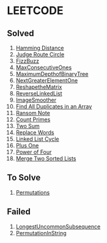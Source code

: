 # LEETCODE

## Solved

1. [Hamming Distance](https://leetcode.com/problems/hamming-distance)   
2. [Judge Route Circle](https://leetcode.com/problems/judge-route-circle)
3. [FizzBuzz](https://leetcode.com/problems/fizz-buzz)
4. [MaxConsecutiveOnes](https://leetcode.com/problems/max-consecutive-ones)
5. [MaximumDepthofBinaryTree](https://leetcode.com/problems/judge-route-circle/)
6. [NextGreaterElementOne](https://leetcode.com/problems/judge-route-circle/)
7. [ReshapetheMatrix](https://leetcode.com/problems/reshape-the-matrix)
8. [ReverseLinkedList](https://leetcode.com/problems/reverse-linked-list)
9. [ImageSmoother](https://leetcode.com/problems/image-smoother)
10. [Find All Duplicates in an Array](https://leetcode.com/problems/find-all-duplicates-in-an-array)
11. [Ransom Note](https://leetcode.com/problems/ransom-note)
12. [Count Primes](https://leetcode.com/problems/count-primes)
13. [Two Sum](https://leetcode.com/problems/two-sum) 
14. [Replace Words](https://leetcode.com/problems/replace-words)
15. [Linked List Cycle](https://leetcode.com/problems/linked-list-cycle)
16. [Plus One](https://leetcode.com/problems/plus-one)
17. [Power of Four](https://leetcode.com/problems/power-of-four)
18. [Merge Two Sorted Lists](https://leetcode.com/problems/merge-two-sorted-lists)


## To Solve

1. [Permutations](https://leetcode.com/problems/permutations)

## Failed

1. [LongestUncommonSubsequence]()
2. [PermutationInString]()
